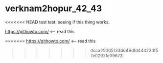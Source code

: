 # verknam2hopur_42_43

<<<<<<< HEAD
test test, seeing if this thing works.

https://githowto.com/ <-- read this


=======
https://githowto.com/ <-- read this
>>>>>>> dcca25005133d649dfd44422df57e0292fe39673
